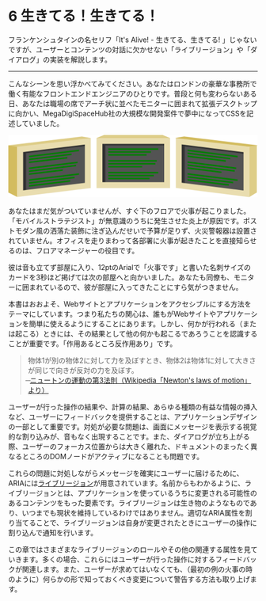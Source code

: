 # 6 生きてる！生きてる！
フランケンシュタインの名セリフ「It's Alive! - 生きてる、生きてる! 」じゃないですが、ユーザーとコンテンツの対話に欠かせない「ライブリージョン」や「ダイアログ」の実装を解説します。

---

こんなシーンを思い浮かべてみてください。あなたはロンドンの豪華な事務所で働く有能なフロントエンドエンジニアのひとりです。普段と何も変わらないある日、あなたは職場の席でアーチ状に並べたモニターに囲まれて拡張デスクトップに向かい、MegaDigiSpaceHub社の大規模な開発案件で夢中になってCSSを記述していました。

![図: コーディング用の3台のモニター](img-6_01.png)

あなたはまだ気がついていませんが、すぐ下のフロアで火事が起こりました。「モバイルストラテジスト」が無意識のうちに発生させた炎上が原因です。ポストモダン風の洒落た装飾に注ぎ込んだせいで予算が足りず、火災警報器は設置されていません。オフィスを走りまわって各部署に火事が起きたことを直接知らせるのは、フロアマネージャーの役目です。

彼は音も立てず部屋に入り、12ptのArialで「火事です」と書いた名刺サイズのカードを3秒ほど掲げては次の部屋へと向かいました。あなたも同僚も、モニターに囲まれているので、彼が部屋に入ってきたことにすら気がつきません。

本書はおおよそ、Webサイトとアプリケーションをアクセシブルにする方法をテーマにしています。つまり私たちの関心は、誰もがWebサイトやアプリケーションを簡単に使えるようにすることにあります。しかし、何かが行われる（または起こる）ときには、その結果として他の何かも起こるであろうことを認識することが重要です。「作用あるところ反作用あり」です。

>物体1が別の物体2に対して力を及ぼすとき、物体2は物体1に対して大きさが同じで向きが反対の力を及ぼす。  
̶ [ニュートンの運動の第3法則（Wikipedia「Newton's laws of motion」より）](http://en.wikipedia.org/wiki/Newton%27s_laws_of_motion)

ユーザーが行った操作の結果や、計算の結果、あらゆる種類の有益な情報の挿入など、ユーザーにフィードバックを提供することは、アプリケーションデザインの一部として重要です。対処が必要な問題は、画面にメッセージを表示する視覚的な割り込みが、音もなく出現することです。また、ダイアログが立ち上がる際、ユーザーのフォーカス位置からは大きく離れた、ドキュメントのまったく異なるところのDOMノードがアクティブになることも問題です。

これらの問題に対処しながらメッセージを確実にユーザーに届けるために、ARIAには[ライブリージョン](https://developer.mozilla.org/en-US/docs/Accessibility/ARIA/ARIA_Live_Regions)が用意されています。名前からもわかるように、ライブリージョンとは、アプリケーションを使っているうちに変更される可能性のあるコンテンツをもった要素です。ライブリージョンは生き物のようなものであり、いつまでも現状を維持しているわけではありません。適切なARIA属性を割り当てることで、ライブリージョンは自身が変更されたときにユーザーの操作に割り込んで通知を行います。

この章ではさまざまなライブリージョンのロールやその他の関連する属性を見ていきます。多くの場合、これらにはユーザーが行った操作に対するフィードバックが関連します。また、ユーザーが求めてはいなくても、（最初の例の火事の時のように）何らかの形で知っておくべき変更について警告する方法も取り上げます。
